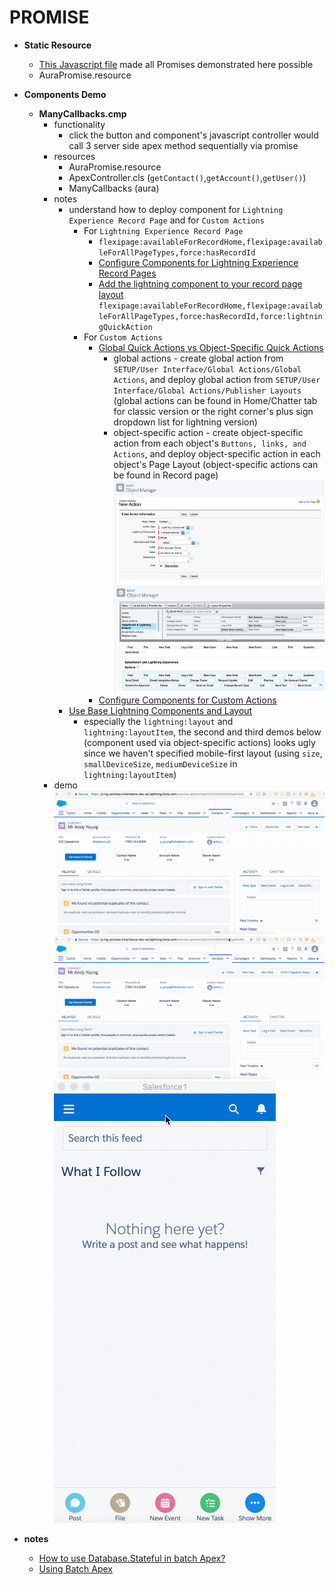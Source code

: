 # PROMISE

* **Static Resource**
  * [This Javascript file](../assets/AuraPromise.js) made all Promises demonstrated here possible
  * AuraPromise.resource

* **Components Demo**
  * **ManyCallbacks.cmp**
    * functionality
      * click the button and component's javascript controller would call 3 server side apex method sequentially via promise
    * resources
      * AuraPromise.resource
      * ApexController.cls (`getContact()`,`getAccount()`,`getUser()`)
      * ManyCallbacks (aura)
    * notes
      * understand how to deploy component for `Lightning Experience Record Page` and for `Custom Actions`
        * For `Lightning Experience Record Page`
          * `flexipage:availableForRecordHome,flexipage:availableForAllPageTypes,force:hasRecordId`
          * [Configure Components for Lightning Experience Record Pages](https://developer.salesforce.com/docs/atlas.en-us.lightning.meta/lightning/components_config_for_app_builder_record_home.htm)
          * [Add the lightning component to your record page layout](http://www.forcewizard.com/blog/adding-lightning-components-lightning-experience)
        `flexipage:availableForRecordHome,flexipage:availableForAllPageTypes,force:hasRecordId,force:lightningQuickAction`
        * For `Custom Actions`
          * [Global Quick Actions vs Object-Specific Quick Actions](https://trailhead.salesforce.com/modules/salesforce1_mobile_app)
            * global actions - create global action from `SETUP/User Interface/Global Actions/Global Actions`, and deploy global action from `SETUP/User Interface/Global Actions/Publisher Layouts` (global actions can be found in Home/Chatter tab for classic version or the right corner's plus sign dropdown list for lightning version)
            * object-specific action - create object-specific action from each object's `Buttons, links, and Actions`, and deploy object-specific action in each object's Page Layout (object-specific actions can be found in Record page)
            ![1.png](/screenshots/1.png)
            ![2.png](/screenshots/2.png)
          * [Configure Components for Custom Actions](https://developer.salesforce.com/docs/atlas.en-us.lightning.meta/lightning/components_using_lex_s1_config_action.htm)
      * [Use Base Lightning Components and Layout](https://developer.salesforce.com/docs/atlas.en-us.lightning.meta/lightning/lightning_overview.htm)
        * especially the `lightning:layout` and `lightning:layoutItem`, the second and third demos below (component used via object-specific actions) looks ugly since we haven't specified mobile-first layout (using `size`, `smallDeviceSize`, `mediumDeviceSize` in `lightning:layoutItem`)
    * demo
    ![1.gif](/screenshots/1.gif)
    ![2.gif](/screenshots/2.gif)
    ![3.gif](/screenshots/3.gif)

* **notes**


  * [How to use Database.Stateful in batch Apex?](https://developer.salesforce.com/forums/?id=906F00000008zJ5IAI)
  * [Using Batch Apex](https://developer.salesforce.com/docs/atlas.en-us.apexcode.meta/apexcode/apex_batch_interface.htm)
